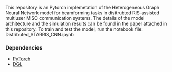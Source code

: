 This repository is an Pytorch implemetation of the Heterogeneous Graph Neural Network model for beamforming tasks in disitrubted RIS-assisted multiuser MISO communication systems. 
The details of the model architecture and the simulation results can be found in the paper attached in this repository.
To train and test the model, run the notebook file: Distributed_STARRIS_CNN.ipynb

### Dependencies

- [PyTorch](http://pytorch.org/)
- [DGL](https://www.dgl.ai/)
